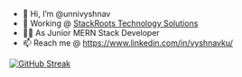 - 👋 Hi, I’m @unnivyshnav
- 🏢 Working @ [StackRoots Technology Solutions](https://stackroots.in/)
- 👷‍♂️ As Junior MERN Stack Developer
- 📫 Reach me @ https://www.linkedin.com/in/vyshnavku/

[![GitHub Streak](https://github-readme-streak-stats.herokuapp.com?user=unnivyshnav&theme=radical&mode=weekly)](https://git.io/streak-stats)

<!---
unnivyshnav/unnivyshnav is a ✨ special ✨ repository because its `README.md` (this file) appears on your GitHub profile.
You can click the Preview link to take a look at your changes.
--->
